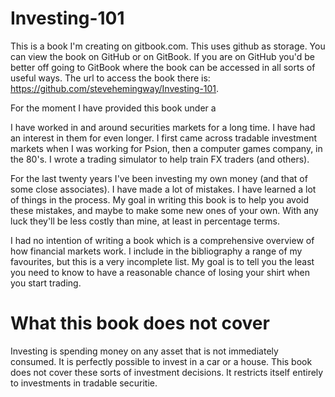 # Investing-101

This is a book I'm creating on gitbook.com. This uses github as storage. You can view the book on GitHub or on GitBook. If you are on GitHub you'd be better off going to GitBook where the book can be accessed in all sorts of useful ways. The url to access the book there is:  <https://github.com/stevehemingway/Investing-101>.

For the moment I have provided this book under a 

I have worked in and around securities markets for a long time. I have had an interest in them for even longer. I first came across tradable investment markets when I was working for Psion, then a computer games company, in the 80's. I wrote a trading simulator to help train FX traders (and others). 

For the last twenty years I've been investing my own money (and that of some close associates). I have made a lot of mistakes. I have learned a lot of things in the process. My goal in writing this book is to help you avoid these mistakes, and maybe to make some new ones of your own. With any luck they'll be less costly than mine, at least in percentage terms.


I had no intention of writing a book which is a comprehensive overview of how financial markets work. I include in the bibliography a range of my favourites, but this is a very incomplete list. My goal is to tell you the least you need to know to have a reasonable chance of losing your shirt when you start trading.


# What this book does not cover

Investing is spending money on any asset that is not immediately consumed. It is perfectly possible to invest in a car or a house. This book does not cover these sorts of investment decisions. It restricts itself entirely to investments in tradable securitie.